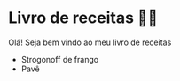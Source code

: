# Livro de receitas :man_cook:

Olá! Seja bem vindo ao meu livro de receitas

- Strogonoff de frango
- Pavê
